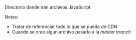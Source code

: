 Directorio donde irán archivos JavaScript

Notas:
- Tratar de referenciar todo lo que se pueda de CDN
- Cuando se cree algun archivo pasarlo a la _master branch_